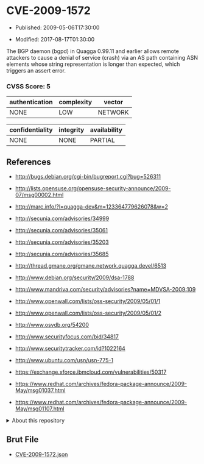 # CVE-2009-1572

- Published: 2009-05-06T17:30:00

- Modified: 2017-08-17T01:30:00

The BGP daemon (bgpd) in Quagga 0.99.11 and earlier allows remote attackers to cause a denial of service (crash) via an AS path containing ASN elements whose string representation is longer than expected, which triggers an assert error.

### CVSS Score: **5**

| authentication | complexity | vector |
| --- | --- | --- |
| NONE | LOW | NETWORK |

| confidentiality | integrity | availability |
| --- | --- | --- |
| NONE | NONE | PARTIAL |

## References

* http://bugs.debian.org/cgi-bin/bugreport.cgi?bug=526311

* http://lists.opensuse.org/opensuse-security-announce/2009-07/msg00002.html

* http://marc.info/?l=quagga-dev&m=123364779626078&w=2

* http://secunia.com/advisories/34999

* http://secunia.com/advisories/35061

* http://secunia.com/advisories/35203

* http://secunia.com/advisories/35685

* http://thread.gmane.org/gmane.network.quagga.devel/6513

* http://www.debian.org/security/2009/dsa-1788

* http://www.mandriva.com/security/advisories?name=MDVSA-2009:109

* http://www.openwall.com/lists/oss-security/2009/05/01/1

* http://www.openwall.com/lists/oss-security/2009/05/01/2

* http://www.osvdb.org/54200

* http://www.securityfocus.com/bid/34817

* http://www.securitytracker.com/id?1022164

* http://www.ubuntu.com/usn/usn-775-1

* https://exchange.xforce.ibmcloud.com/vulnerabilities/50317

* https://www.redhat.com/archives/fedora-package-announce/2009-May/msg01037.html

* https://www.redhat.com/archives/fedora-package-announce/2009-May/msg01107.html

<details>
<summary>About this repository</summary> 

  This repository is part of the project [Live Hack CVE](https://github.com/Live-Hack-CVE). Main website can be found [www.live-hack.org](https://www.live-hack.org) 
  
  Made by [Sn0wAlice](https://github.com/Sn0wAlice) for the people that care about security and need to have a feed of the latest CVEs. Hope you enjoy it, don't forget to star the repo and follow me on [Twitter](https://twitter.com/Sn0wAlice) and [Github](https://github.com/Sn0wAlice). And that is my [personnal website](https://www.alice-snow.me/)

  - [Home Page](https://github.com/Live-Hack-CVE)
  - [Framework](https://github.com/Live-Hack-CVE/cve-framework)
  - [CVE database](https://github.com/Live-Hack-CVE/full_database)
  - [Changelog](https://github.com/Live-Hack-CVE/Changelog)
</details>

## Brut File

* [CVE-2009-1572.json](https://raw.githubusercontent.com/Live-Hack-CVE/full_database/main/cves/2009/CVE-2009-1572.json)

